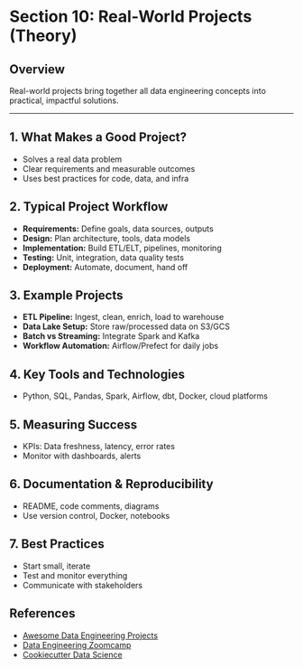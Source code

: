 # Section 10: Real-World Projects (Theory)

## Overview
Real-world projects bring together all data engineering concepts into practical, impactful solutions.

---

## 1. What Makes a Good Project?
- Solves a real data problem
- Clear requirements and measurable outcomes
- Uses best practices for code, data, and infra

## 2. Typical Project Workflow
- **Requirements:** Define goals, data sources, outputs
- **Design:** Plan architecture, tools, data models
- **Implementation:** Build ETL/ELT, pipelines, monitoring
- **Testing:** Unit, integration, data quality tests
- **Deployment:** Automate, document, hand off

## 3. Example Projects
- **ETL Pipeline:** Ingest, clean, enrich, load to warehouse
- **Data Lake Setup:** Store raw/processed data on S3/GCS
- **Batch vs Streaming:** Integrate Spark and Kafka
- **Workflow Automation:** Airflow/Prefect for daily jobs

## 4. Key Tools and Technologies
- Python, SQL, Pandas, Spark, Airflow, dbt, Docker, cloud platforms

## 5. Measuring Success
- KPIs: Data freshness, latency, error rates
- Monitor with dashboards, alerts

## 6. Documentation & Reproducibility
- README, code comments, diagrams
- Use version control, Docker, notebooks

## 7. Best Practices
- Start small, iterate
- Test and monitor everything
- Communicate with stakeholders

## References
- [Awesome Data Engineering Projects](https://github.com/pawl/awesome-data-engineering)
- [Data Engineering Zoomcamp](https://github.com/DataTalksClub/data-engineering-zoomcamp)
- [Cookiecutter Data Science](https://drivendata.github.io/cookiecutter-data-science/)
